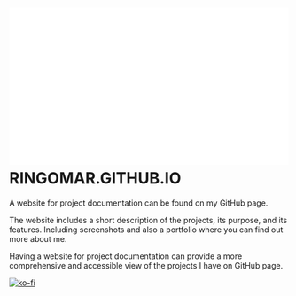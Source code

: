 # ![logo](./public/0cknzZ01.svg) RINGOMAR.GITHUB.IO

A website for project documentation can be found on my GitHub page. 
 
The website includes a short description of the projects, its purpose, and its features. Including screenshots and also a portfolio where you can find out more about me.

Having a website for project documentation can provide a more comprehensive and accessible view of the projects I have on GitHub page.

[![ko-fi](https://ko-fi.com/img/githubbutton_sm.svg)](https://ko-fi.com/Y8Y1WZQDA)